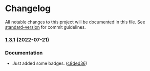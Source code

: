 # Changelog

All notable changes to this project will be documented in this file. See [standard-version](https://github.com/conventional-changelog/standard-version) for commit guidelines.

### [1.3.1](https://github.com/DoktorMike/EvidentialFlux.jl/compare/v1.3.0...v1.3.1) (2022-07-21)


### Documentation

* Just added some badges. ([c8ded36](https://github.com/DoktorMike/EvidentialFlux.jl/commit/c8ded36ebbd69189841378cde4850cca9d691e8d))
